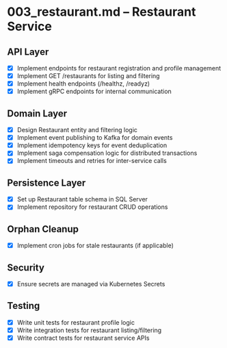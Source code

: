 # 003_restaurant.md – Restaurant Service

## API Layer

- [x] Implement endpoints for restaurant registration and profile management
- [x] Implement GET /restaurants for listing and filtering
- [x] Implement health endpoints (/healthz, /readyz)
- [x] Implement gRPC endpoints for internal communication

## Domain Layer

- [x] Design Restaurant entity and filtering logic
- [x] Implement event publishing to Kafka for domain events
- [x] Implement idempotency keys for event deduplication
- [x] Implement saga compensation logic for distributed transactions
- [x] Implement timeouts and retries for inter-service calls

## Persistence Layer

- [x] Set up Restaurant table schema in SQL Server
- [x] Implement repository for restaurant CRUD operations

## Orphan Cleanup

- [x] Implement cron jobs for stale restaurants (if applicable)

## Security

- [x] Ensure secrets are managed via Kubernetes Secrets

## Testing

- [x] Write unit tests for restaurant profile logic
- [x] Write integration tests for restaurant listing/filtering
- [x] Write contract tests for restaurant service APIs
